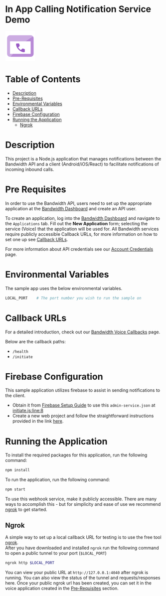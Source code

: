 # In App Calling Notification Service Demo

<a href="http://dev.bandwidth.com">
  <img src="icon-in-app.svg" title="Product Quick Start Guide" alt="Product Quick Start Guide"/> <!--src should be image located in repo-->
</a>

# Table of Contents

* [Description](#description)
* [Pre-Requisites](#pre-requisites)
* [Environmental Variables](#environmental-variables)
* [Callback URLs](#callback-urls)
* [Firebase Configuration](#firebase-configuration)
* [Running the Application](#running-the-application)
    * [Ngrok](#ngrok)

# Description

This project is a Node.js application that manages notifications between the Bandwidth API and a client (Android/iOS/React) to facilitate notifications of incoming inbound calls.

# Pre Requisites

In order to use the Bandwidth API, users need to set up the appropriate application at the [Bandwidth Dashboard](https://dashboard.bandwidth.com/) and create an API user.

To create an application, log into the [Bandwidth Dashboard](https://dashboard.bandwidth.com/) and navigate to the `Applications` tab.  Fill out the **New Application** form; selecting the service (Voice) that the application will be used for.  All Bandwidth services require publicly accessible Callback URLs, for more information on how to set one up see [Callback URLs](#callback-urls).

For more information about API credentials see our [Account Credentials](https://dev.bandwidth.com/docs/credentials) page.

# Environmental Variables

The sample app uses the below environmental variables.

```sh
LOCAL_PORT    # The port number you wish to run the sample on
```

# Callback URLs

For a detailed introduction, check out our [Bandwidth Voice Callbacks](https://dev.bandwidth.com/docs/voice/webhooks) page.

Below are the callback paths:
* `/health`
* `/initiate`

# Firebase Configuration

This sample application utilizes firebase to assist in sending notifications to the client. 
* Obtain it from [Firebase Setup Guide](https://firebase.google.com/docs/admin/setup#initialize_the_sdk_in_non-google_environments) to use this `admin-service.json` at [initiate.js:line:8](https://github.com/Bandwidth-Samples/in-app-calling-notification-service-demo/blob/02cc4ac4c895e4f256c293004bc8344e195f3d3b/initiate.js#L8)
* Create a new web project and follow the straightforward instructions provided in the link [here](https://firebase.google.com/docs/admin/setup#initialize_the_sdk_in_non-google_environments).

# Running the Application

To install the required packages for this application, run the following command:

```bash
npm install
``` 

To run the application, run the following command:

```bash
npm start
```

To use this webhook service, make it publicly accessible. There are many ways to accomplish this - but for simplicity and ease of use we recommend [ngrok](https://ngrok.com/) to get started. 

## Ngrok

A simple way to set up a local callback URL for testing is to use the free tool [ngrok](https://ngrok.com/).  
After you have downloaded and installed `ngrok` run the following command to open a public tunnel to your port (`$LOCAL_PORT`)

```sh
ngrok http $LOCAL_PORT
```

You can view your public URL at `http://127.0.0.1:4040` after ngrok is running.  You can also view the status of the tunnel and requests/responses here. Once your public ngrok url has been created, you can set it in the voice application created in the [Pre-Requisites](#pre-requisites) section.
